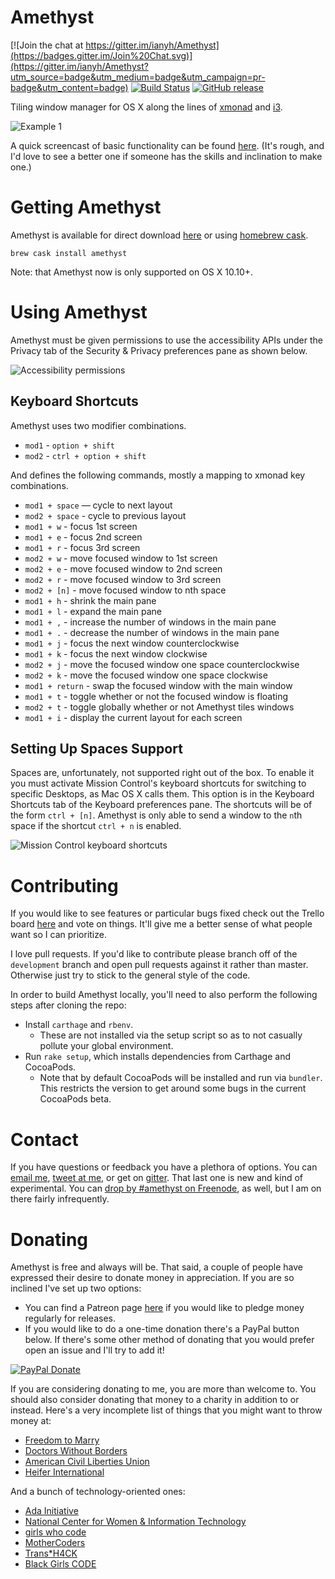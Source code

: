 Amethyst
========

[![Join the chat at https://gitter.im/ianyh/Amethyst](https://badges.gitter.im/Join%20Chat.svg)](https://gitter.im/ianyh/Amethyst?utm_source=badge&utm_medium=badge&utm_campaign=pr-badge&utm_content=badge)
[![Build Status](https://api.travis-ci.org/ianyh/Amethyst.svg?branch=master)](https://travis-ci.org/ianyh/Amethyst)
[![GitHub release](https://img.shields.io/github/release/qubyte/rubidium.svg?maxAge=2592000)]()

Tiling window manager for OS X along the lines of [xmonad](http://xmonad.org/) and [i3](https://i3wm.org/).

![Example 1](http://ianyh.com/amethyst/images/example-1.gif)

A quick screencast of basic functionality can be found [here](https://youtu.be/boPilhScpkY). (It's rough, and I'd love to see a better one if someone has the skills and inclination to make one.)

Getting Amethyst
================

Amethyst is available for direct download [here](http://ianyh.com/amethyst/versions/Amethyst-latest.zip) or using [homebrew cask](https://github.com/caskroom/homebrew-cask).

```
brew cask install amethyst
```

Note: that Amethyst now is only supported on OS X 10.10+.

Using Amethyst
==============

Amethyst must be given permissions to use the accessibility APIs under the Privacy tab of the Security & Privacy preferences pane as shown below.

![Accessibility permissions](http://ianyh.com/amethyst/images/accessibility-window.png)

Keyboard Shortcuts
------------------

Amethyst uses two modifier combinations.

* `mod1` - `option + shift`
* `mod2` - `ctrl + option + shift`

And defines the following commands, mostly a mapping to xmonad key combinations.

* `mod1 + space` — cycle to next layout
* `mod2 + space` - cycle to previous layout
* `mod1 + w` - focus 1st screen
* `mod1 + e` - focus 2nd screen
* `mod1 + r` - focus 3rd screen
* `mod2 + w` - move focused window to 1st screen
* `mod2 + e` - move focused window to 2nd screen
* `mod2 + r` - move focused window to 3rd screen
* `mod2 + [n]` - move focused window to nth space
* `mod1 + h` - shrink the main pane
* `mod1 + l` - expand the main pane
* `mod1 + ,` - increase the number of windows in the main pane
* `mod1 + .` - decrease the number of windows in the main pane
* `mod1 + j` - focus the next window counterclockwise
* `mod1 + k` - focus the next window clockwise
* `mod2 + j` - move the focused window one space counterclockwise
* `mod2 + k` - move the focused window one space clockwise
* `mod1 + return` - swap the focused window with the main window
* `mod1 + t` - toggle whether or not the focused window is floating
* `mod2 + t` - toggle globally whether or not Amethyst tiles windows
* `mod1 + i` - display the current layout for each screen

Setting Up Spaces Support
-------------------------

Spaces are, unfortunately, not supported right out of the box. To enable it you
must activate Mission Control's keyboard shortcuts for switching to specific
Desktops, as Mac OS X calls them. This option is in the Keyboard Shortcuts tab
of the Keyboard preferences pane. The shortcuts will be of the form `ctrl +
[n]`. Amethyst is only able to send a window to the `n`th space if the shortcut
`ctrl + n` is enabled.

![Mission Control keyboard shortcuts](http://ianyh.com/amethyst/images/missioncontrol-shortcuts.png)

Contributing
============

If you would like to see features or particular bugs fixed check out the Trello board [here](https://trello.com/b/cCg3xhlb/amethyst) and vote on things. It'll give me a better sense of what people want so I can prioritize.

I love pull requests. If you'd like to contribute please branch off of the `development` branch and open pull requests against it rather than master. Otherwise just try to stick to the general style of the code.

In order to build Amethyst locally, you'll need to also perform the following steps after cloning the repo:

- Install `carthage` and `rbenv`.
  - These are not installed via the setup script so as to not casually pollute your global environment.
- Run `rake setup`, which installs dependencies from Carthage and CocoaPods.
  - Note that by default CocoaPods will be installed and run via `bundler`. This restricts the version to get around some bugs in the current CocoaPods beta.

Contact
=======

If you have questions or feedback you have a plethora of options. You can [email me](mailto:ianynda@gmail.com), [tweet at me](https://twitter.com/ianyh), or get on [gitter](https://gitter.im/ianyh/Amethyst). That last one is new and kind of experimental. You can [drop by #amethyst on Freenode](http://webchat.freenode.net/?channels=amethyst), as well, but I am on there fairly infrequently.

Donating
========

Amethyst is free and always will be. That said, a couple of people have expressed their desire to donate money in appreciation. If you are so inclined I've set up two options:

* You can find a Patreon page [here](http://www.patreon.com/ianyh) if you would like to pledge money regularly for releases.
* If you would like to do a one-time donation there's a PayPal button below. If there's some other method of donating that you would prefer open an issue and I'll try to add it!

[![PayPal Donate](https://img.shields.io/badge/paypal-donate-blue.svg)](https://www.paypal.com/cgi-bin/webscr?cmd=_donations&business=ianynda%40gmail%2ecom&lc=US&item_name=Ian%20Ynda%2dHummel&item_number=Amethyst&currency_code=USD&bn=PP%2dDonationsBF%3abtn_donate_LG%2egif%3aNonHosted)

If you are considering donating to me, you are more than welcome to. You should also consider donating that money to a charity in addition to or instead. Here's a very incomplete list of things that you might want to throw money at:

* [Freedom to Marry](https://secure.freedomtomarry.org/pages/donatetowin?source=BSDAds_GoogleGrant_EOY2013_Freedom%20to%20Marry-GG_Freedom%20to%20Marry_freedomtomarry&gclid=Cj0KEQjwq52iBRDEvrC12Jnz6coBEiQA2otXAsmb9ggRZp1ukDdxwvn7Y-1AN7mhTPZxcpC3dNokzY8aAmcl8P8HAQ)
* [Doctors Without Borders](https://donate.doctorswithoutborders.org/monthly.cfm?source=AZD140001D51&utm_source=google&utm_medium=ppc&gclid=Cj0KEQjwq52iBRDEvrC12Jnz6coBEiQA2otXAt-jLIelzmFWTo9t3xnrXGnyjffRnHQ_Ug2o6C1PdvkaAqQt8P8HAQ)
* [American Civil Liberties Union](https://www.aclu.org/secure/our-civil-liberties-are-under-attack-3?s_src=UNW140001SEM&ms=gad_SEM_Google_Search-Evergreen-ACLU%20Brand_ACLU%20Name%20Terms_DD_B2_aclu_e_53001180982)
* [Heifer International](http://www.heifer.org/what-you-can-do/index.html)

And a bunch of technology-oriented ones:

* [Ada Initiative](https://adainitiative.org/donate/)
* [National Center for Women & Information Technology](https://www.ncwit.org/donate)
* [girls who code](http://girlswhocode.com/get-involved/)
* [MotherCoders](https://www.indiegogo.com/projects/mothercoders-a-giant-hack-for-moms-who-want-in)
* [Trans*H4CK](http://www.transhack.org/support/)
* [Black Girls CODE](http://www.blackgirlscode.com/)
